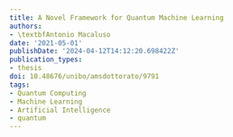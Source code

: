 ```yaml
---
title: A Novel Framework for Quantum Machine Learning
authors:
- \textbfAntonio Macaluso
date: '2021-05-01'
publishDate: '2024-04-12T14:12:20.698422Z'
publication_types:
- thesis
doi: 10.48676/unibo/amsdottorato/9791
tags:
- Quantum Computing
- Machine Learning
- Artificial Intelligence
- quantum
---
```

